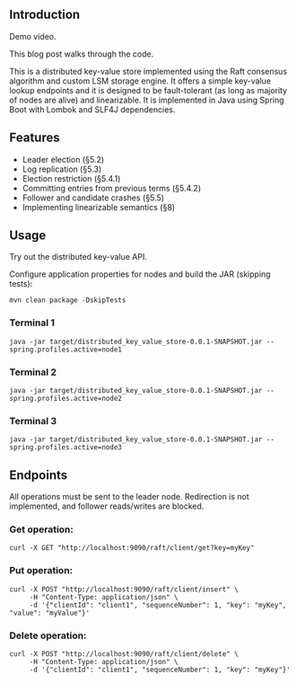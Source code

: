 ## Introduction
Demo video.

This blog post walks through the code.

This is a distributed key-value store implemented using the Raft consensus algorithm and custom LSM storage engine. 
It offers a simple key-value lookup endpoints and it is designed to be fault-tolerant (as long as majority of nodes are alive)
and linearizable. It is implemented in Java using Spring Boot with Lombok and SLF4J dependencies.

## Features
- Leader election (§5.2)
- Log replication (§5.3)
- Election restriction (§5.4.1)
- Committing entries from previous terms (§5.4.2)
- Follower and candidate crashes (§5.5)
- Implementing linearizable semantics (§8)

## Usage
Try out the distributed key-value API.

Configure application properties for nodes and build the JAR (skipping tests):
```
mvn clean package -DskipTests
```

### Terminal 1
```
java -jar target/distributed_key_value_store-0.0.1-SNAPSHOT.jar --spring.profiles.active=node1
```

### Terminal 2
```
java -jar target/distributed_key_value_store-0.0.1-SNAPSHOT.jar --spring.profiles.active=node2
```

### Terminal 3
```
java -jar target/distributed_key_value_store-0.0.1-SNAPSHOT.jar --spring.profiles.active=node3
```

## Endpoints
All operations must be sent to the leader node. Redirection is not implemented, and follower reads/writes are blocked.

### Get operation:
```
curl -X GET "http://localhost:9090/raft/client/get?key=myKey"
```

### Put operation:
```
curl -X POST "http://localhost:9090/raft/client/insert" \
     -H "Content-Type: application/json" \
     -d '{"clientId": "client1", "sequenceNumber": 1, "key": "myKey", "value": "myValue"}'
```

### Delete operation:
```
curl -X POST "http://localhost:9090/raft/client/delete" \
     -H "Content-Type: application/json" \
     -d '{"clientId": "client1", "sequenceNumber": 1, "key": "myKey"}'
```
